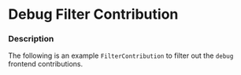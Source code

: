 # Debug Filter Contribution

### Description

The following is an example `FilterContribution` to filter out the `debug` frontend contributions.
